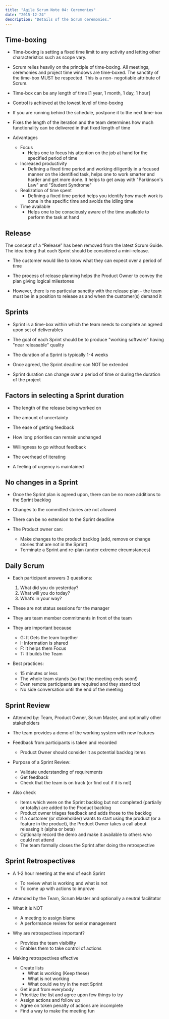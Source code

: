 ```yaml
---
title: "Agile Scrum Note 04: Ceremonies"
date: "2015-12-24"
description: "Details of the Scrum ceremonies."
---
```


## Time-boxing

- Time-boxing is setting a fixed time limit to any activity and letting other characteristics such as scope vary.

- Scrum relies heavily on the principle of time-boxing. All meetings, ceremonies and project time windows are time-boxed. The sanctity of the time-box MUST be respected. This is a non- negotiable attribute of Scrum.

- Time-box can be any length of time [1 year, 1 month, 1 day, 1 hour]

- Control is achieved at the lowest level of time-boxing

- If you are running behind the schedule, postpone it to the next time-box

- Fixes the length of the iteration and the team determines how much functionality can be delivered in that fixed length of time

- Advantages

  - Focus
    - Helps one to focus his attention on the job at hand for the specified period of time
  - Increased productivity
    - Defining a fixed time period and working diligently in a focused manner on the identified task, helps one to work smarter and harder and get more done. It helps to get away with "Parkinson's Law" and "Student Syndrome"
  - Realization of time spent
    - Defining a fixed time period helps you identify how much work is done in the specific time and avoids the idling time
  - Time available
    - Helps one to be consciously aware of the time available to perform the task at hand

## Release

The concept of a “Release” has been removed from the latest Scrum Guide. The idea being that each Sprint should be considered a mini-release.

- The customer would like to know what they can expect over a period of time

- The process of release planning helps the Product Owner to convey the plan giving logical milestones

- However, there is no particular sanctity with the release plan – the team must be in a position to release as and when the customer(s) demand it

## Sprints

- Sprint is a time-box within which the team needs to complete an agreed upon set of deliverables

- The goal of each Sprint should be to produce "working software" having "near releasable" quality

- The duration of a Sprint is typically 1-4 weeks

- Once agreed, the Sprint deadline can NOT be extended

- Sprint duration can change over a period of time or during the duration of the project

## Factors in selecting a Sprint duration

- The length of the release being worked on

- The amount of uncertainty

- The ease of getting feedback

- How long priorities can remain unchanged

- Willingness to go without feedback

- The overhead of iterating

- A feeling of urgency is maintained

## No changes in a Sprint

- Once the Sprint plan is agreed upon, there can be no more additions to the Sprint backlog

- Changes to the committed stories are not allowed

- There can be no extension to the Sprint deadline

- The Product owner can:

  - Make changes to the product backlog (add, remove or change stories that are not in the Sprint)
  - Terminate a Sprint and re-plan (under extreme circumstances)

## Daily Scrum

- Each participant answers 3 questions:

  1. What did you do yesterday?
  2. What will you do today?
  3. What’s in your way?

- These are not status sessions for the manager

- They are team member commitments in front of the team

- They are important because

  - G: It Gets the team together
  - I: Information is shared
  - F: It helps them Focus
  - T: It builds the Team

- Best practices:

  - 15 minutes or less
  - The whole team stands (so that the meeting ends soon!)
  - Even remote participants are required and they stand too!
  - No side conversation until the end of the meeting

## Sprint Review

- Attended by: Team, Product Owner, Scrum Master, and optionally other stakeholders

- The team provides a demo of the working system with new features

- Feedback from participants is taken and recorded

  - Product Owner should consider it as potential backlog items

- Purpose of a Sprint Review:

  - Validate understanding of requirements
  - Get feedback
  - Check that the team is on track (or find out if it is not)

- Also check

  - Items which were on the Sprint backlog but not completed (partially or totally) are added to the Product backlog
  - Product owner triages feedback and adds those to the backlog
  - If a customer (or stakeholder) wants to start using the product (or a feature in the product), the Product Owner takes a call about releasing it (alpha or beta)
  - Optionally record the demo and make it available to others who could not attend
  - The team formally closes the Sprint after doing the retrospective

## Sprint Retrospectives

- A 1-2 hour meeting at the end of each Sprint

  - To review what is working and what is not
  - To come up with actions to improve

- Attended by the Team, Scrum Master and optionally a neutral facilitator

- What it is NOT

  - A meeting to assign blame
  - A performance review for senior management

- Why are retrospectives important?

  - Provides the team visibility
  - Enables them to take control of actions

- Making retrospectives effective

  - Create lists
    - What is working (Keep these)
    - What is not working
    - What could we try in the next Sprint
  - Get input from everybody
  - Prioritize the list and agree upon few things to try
  - Assign actions and follow up
  - Agree on token penalty of actions are incomplete
  - Find a way to make the meeting fun
